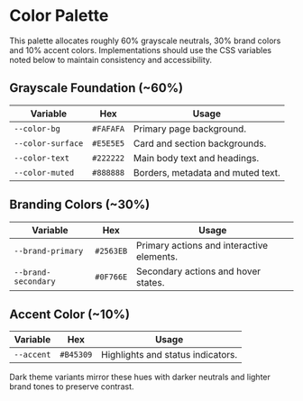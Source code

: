 # Color Palette

This palette allocates roughly 60% grayscale neutrals, 30% brand colors and 10% accent colors. Implementations should use the CSS variables noted below to maintain consistency and accessibility.

## Grayscale Foundation (~60%)

| Variable | Hex | Usage |
| --- | --- | --- |
| `--color-bg` | `#FAFAFA` | Primary page background. |
| `--color-surface` | `#E5E5E5` | Card and section backgrounds. |
| `--color-text` | `#222222` | Main body text and headings. |
| `--color-muted` | `#888888` | Borders, metadata and muted text. |

## Branding Colors (~30%)

| Variable | Hex | Usage |
| --- | --- | --- |
| `--brand-primary` | `#2563EB` | Primary actions and interactive elements. |
| `--brand-secondary` | `#0F766E` | Secondary actions and hover states. |

## Accent Color (~10%)

| Variable | Hex | Usage |
| --- | --- | --- |
| `--accent` | `#B45309` | Highlights and status indicators. |

Dark theme variants mirror these hues with darker neutrals and lighter brand tones to preserve contrast.
